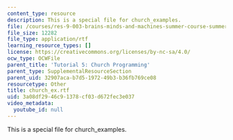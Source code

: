 ```yaml
---
content_type: resource
description: This is a special file for church_examples.
file: /courses/res-9-003-brains-minds-and-machines-summer-course-summer-2015/3a08df2946c91378cf03d672fec3e037_church_ex.rtf
file_size: 12282
file_type: application/rtf
learning_resource_types: []
license: https://creativecommons.org/licenses/by-nc-sa/4.0/
ocw_type: OCWFile
parent_title: 'Tutorial 5: Church Programming'
parent_type: SupplementalResourceSection
parent_uid: 32907aca-b7d5-1972-49b3-b36fb769ce08
resourcetype: Other
title: church_ex.rtf
uid: 3a08df29-46c9-1378-cf03-d672fec3e037
video_metadata:
  youtube_id: null
---
```

This is a special file for church_examples.